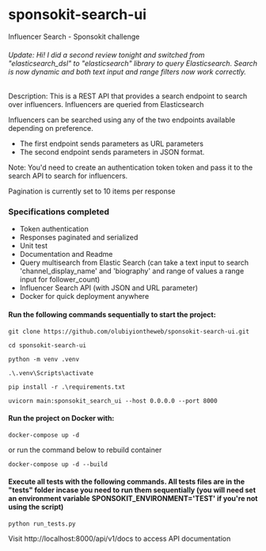 # sponsokit-search-ui
Influencer Search - Sponsokit challenge

###### Update: Hi! I did a second review tonight and switched from "elasticsearch_dsl" to "elasticsearch" library to query Elasticsearch. Search is now dynamic and both text input and range filters now work correctly.

Description: This is a REST API that provides a search endpoint to search over influencers. Influencers are queried from Elasticsearch

Influencers can be searched using any of the two endpoints available depending on preference.
- The first endpoint sends parameters as URL parameters
- The second endpoint sends parameters in JSON format.

Note: You'd need to create an authentication token token and pass it to the search API to search for influencers.

Pagination is currently set to 10 items per response

### Specifications completed
- Token authentication
- Responses paginated and serialized
- Unit test
- Documentation and Readme
- Query multisearch from Elastic Search (can take a text input to search 'channel_display_name' and 'biography' and range of values a range input for follower_count)
- Influencer Search API (with JSON and URL parameter)
- Docker for quick deployment anywhere


#### Run the following commands sequentially to start the project:

    git clone https://github.com/olubiyiontheweb/sponsokit-search-ui.git

    cd sponsokit-search-ui

    python -m venv .venv

    .\.venv\Scripts\activate

    pip install -r .\requirements.txt

    uvicorn main:sponsokit_search_ui --host 0.0.0.0 --port 8000

#### Run the project on Docker with:

    docker-compose up -d

or run the command below to rebuild container

    docker-compose up -d --build

#### Execute all tests with the following commands. All tests files are in the "tests" folder incase you need to run them sequentially (you will need set an environment variable SPONSOKIT_ENVIRONMENT='TEST' if you're not using the script)

    python run_tests.py

Visit http://localhost:8000/api/v1/docs to access API documentation